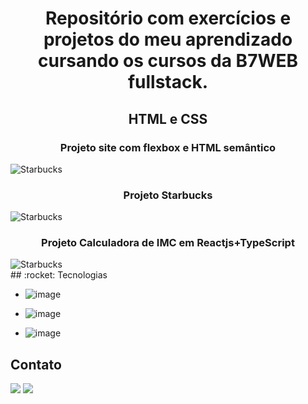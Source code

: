 <h1 align="center">
Repositório com exercícios e projetos do meu aprendizado cursando os cursos da B7WEB fullstack.
</h1>
<div>
<h2 align="center">HTML e CSS</h2>
  <h3 align="center">Projeto site com flexbox e HTML semântico</h3>
  <img align="center" alt="Starbucks" src="./HTML-CSS/gif/site.gif"> 
</div>
<div>
  <h3 align="center">Projeto Starbucks</h3>
  <img align="center" alt="Starbucks" src="./HTML-CSS/gif/starbuck.gif"> 
</div>
<div>
  <h3 align="center">Projeto Calculadora de IMC em Reactjs+TypeScript</h3>
  <img align="center" alt="Starbucks" src="./Reactjs+TypeScript/Projeto/calculadora-imc/src/assets/gif/video.gif"> 
</div>
## :rocket: Tecnologias

- ![image](https://img.shields.io/badge/HTML5-E34F26?style=for-the-badge&logo=html5&logoColor=white)
  >
- ![image](https://img.shields.io/badge/JavaScript-323330?style=for-the-badge&logo=javascript&logoColor=F7DF1E)
  >
- ![image](https://img.shields.io/badge/React-20232A?style=for-the-badge&logo=react&logoColor=61DAFB)
  >

## Contato

<div> 
  <a href = "mailto:doug1306@gmail.com"><img src="https://img.shields.io/badge/-Gmail-%23333?style=for-the-badge&logo=gmail&logoColor=white" target="_blank"></a>
  <a href="https://www.linkedin.com/in/douglas-dos-santos-oliveira-762a7411b/" target="_blank"><img src="https://img.shields.io/badge/-LinkedIn-%230077B5?style=for-the-badge&logo=linkedin&logoColor=white" target="_blank"></a> 
 
</div>
